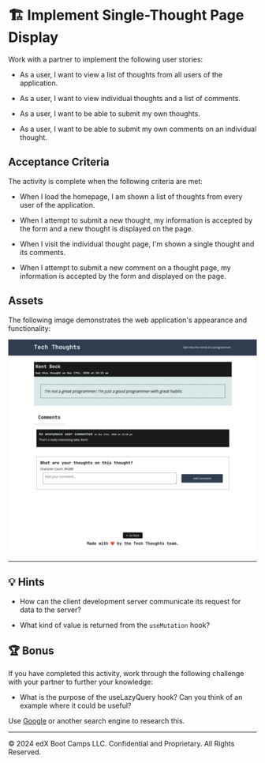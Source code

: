 # 🏗️ Implement Single-Thought Page Display

Work with a partner to implement the following user stories:

* As a user, I want to view a list of thoughts from all users of the application.

* As a user, I want to view individual thoughts and a list of comments.

* As a user, I want to be able to submit my own thoughts.

* As a user, I want to be able to submit my own comments on an individual thought.

## Acceptance Criteria

The activity is complete when the following criteria are met:

* When I load the homepage, I am shown a list of thoughts from every user of the application.

* When I attempt to submit a new thought, my information is accepted by the form and a new thought is displayed on the page.

* When I visit the individual thought page, I'm shown a single thought and its comments.

* When I attempt to submit a new comment on a thought page, my information is accepted by the form and displayed on the page.

## Assets

The following image demonstrates the web application's appearance and functionality:

![The single thought's page displays the thought's information, its list of comments, and a form to add a new comment.](./Images/01-screenshot.png)

---

## 💡 Hints

* How can the client development server communicate its request for data to the server?

* What kind of value is returned from the `useMutation` hook?

## 🏆 Bonus

If you have completed this activity, work through the following challenge with your partner to further your knowledge:

* What is the purpose of the useLazyQuery hook? Can you think of an example where it could be useful?

Use [Google](https://www.google.com) or another search engine to research this.

---

© 2024 edX Boot Camps LLC. Confidential and Proprietary. All Rights Reserved.
